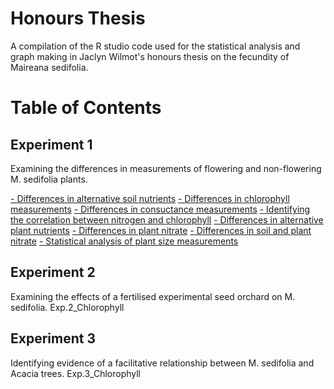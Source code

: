 # Honours Thesis
A compilation of the R studio code used for the statistical analysis and graph making in Jaclyn Wilmot's honours thesis on the fecundity of Maireana sedifolia.

# Table of Contents
## Experiment 1 
Examining the differences in measurements of flowering and non-flowering M. sedifolia plants.

[- Differences in alternative soil nutrients](Exp.1_alternative_soil.R)
[- Differences in chlorophyll measurements](Exp.1_chlorophyll.R)
[- Differences in consuctance measurements](Exp.1_conductance.R)
[- Identifying the correlation between nitrogen and chlorophyll](Exp.1_linear_regression_combined.R)
[- Differences in alternative plant nutrients](Exp.1_plant_alt_nutrients.R)
[- Differences in plant nitrate](Exp.1_plant_nitrate.R)
[- Differences in soil and plant nitrate](Exp.1_soil_plant_nitrate.R)
[- Statistical analysis of plant size measurements](Exp.1_volume_stats.R)

## Experiment 2
Examining the effects of a fertilised experimental seed orchard on M. sedifolia.
Exp.2_Chlorophyll

## Experiment 3
Identifying evidence of a facilitative relationship between M. sedifolia and Acacia trees. 
Exp.3_Chlorophyll
